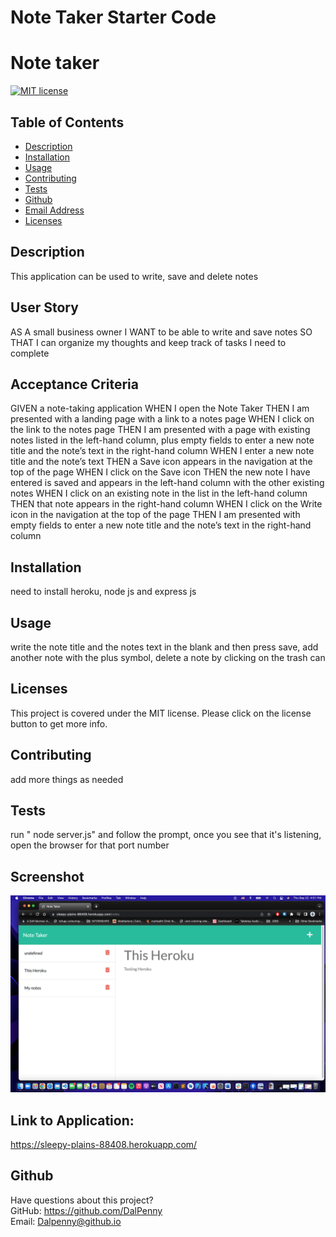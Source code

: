 # Note Taker Starter Code

# Note taker

  [![MIT license](https://img.shields.io/badge/License-MIT-blue.svg)](https://lbesson.mit-license.org/)

  ## Table of Contents
  * [Description](#description)
  * [Installation](#installation)
  * [Usage](#usage)
  * [Contributing](#contributing)
  * [Tests](#tests)
  * [Github](#github)
  * [Email Address](#email)
  * [Licenses](#licenses)

  
  ## Description
  This application can be used to write, save and delete notes
  
  ## User Story
  AS A small business owner
  I WANT to be able to write and save notes
  SO THAT I can organize my thoughts and keep track of tasks I need to complete
  
  ## Acceptance Criteria
   GIVEN a note-taking application
   WHEN I open the Note Taker
   THEN I am presented with a landing page with a link to a notes page
   WHEN I click on the link to the notes page
   THEN I am presented with a page with existing notes listed in the left-hand column, 
    plus empty fields to enter a new note title and the note’s text in the right-hand column
   WHEN I enter a new note title and the note’s text
   THEN a Save icon appears in the navigation at the top of the page
   WHEN I click on the Save icon
   THEN the new note I have entered is saved and appears in the left-hand column with the other existing notes
   WHEN I click on an existing note in the list in the left-hand column
   THEN that note appears in the right-hand column
   WHEN I click on the Write icon in the navigation at the top of the page
   THEN I am presented with empty fields to enter a new note title and the note’s text in the right-hand column

  ## Installation
  need to install heroku, node js and express js

  ## Usage
  write the note title and the notes text in the blank and then press save, add another note with the plus symbol, delete a note by clicking on the trash can
  ## Licenses
  This project is covered under the MIT license. Please click on the license button to get more info.
  
  ## Contributing
  add more things as needed
  
  ## Tests
  run " node  server.js" and follow the prompt, once you see that it's listening, open the browser for that port number 
  
  ## Screenshot
  <img width="1440" alt="Screen Shot" src="https://github.com/DalPenny/module11-notetaker/blob/52d72d18ff6c9ad2330835ca31ead349a5c7f1ed/public/assets/images/herokuscreenshot.png">
  
  ## Link to Application:
  https://sleepy-plains-88408.herokuapp.com/
  
  ## Github
  Have questions about this project?  
  GitHub: https://github.com/DalPenny  
  Email: Dalpenny@github.io

